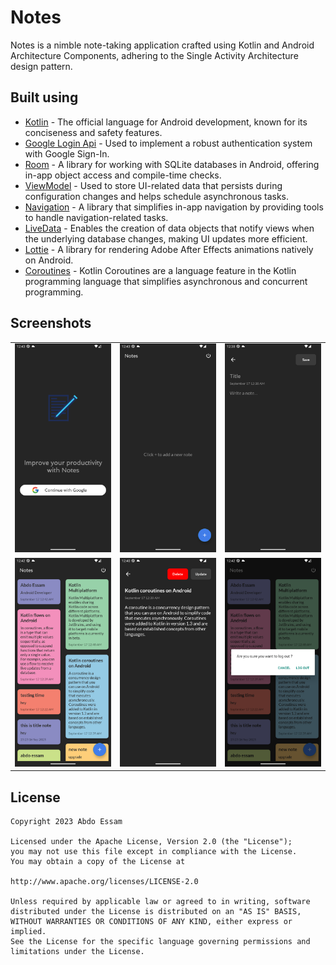 # Notes

Notes is a nimble note-taking application crafted using Kotlin and Android Architecture Components, adhering to the Single Activity Architecture design pattern.

## Built using
- [Kotlin](https://kotlinlang.org/) - The official language for Android development, known for its conciseness and safety features.
- [Google Login Api](https://developers.google.com/identity/sign-in/android/start-integrating) - Used to implement a robust authentication system with Google Sign-In.
- [Room](https://developer.android.com/topic/libraries/architecture/room) - A library for working with SQLite databases in Android, offering in-app object access and compile-time checks.
- [ViewModel](https://developer.android.com/topic/libraries/architecture/viewmodel) - Used to store UI-related data that persists during configuration changes and helps schedule asynchronous tasks.
- [Navigation](https://developer.android.com/guide/navigation/) - A library that simplifies in-app navigation by providing tools to handle navigation-related tasks.
- [LiveData](https://developer.android.com/topic/libraries/architecture/livedata) - Enables the creation of data objects that notify views when the underlying database changes, making UI updates more efficient.
- [Lottie](https://github.com/airbnb/lottie-android) - A library for rendering Adobe After Effects animations natively on Android.
- [Coroutines](https://developer.android.com/kotlin/coroutines) - Kotlin Coroutines are a language feature in the Kotlin programming language that simplifies asynchronous and concurrent programming.

## Screenshots
<table>
  <tr>
    <td><img src="https://github.com/abdo-essam/Notes/blob/master/Images/1.png" width="250"></td>
    <td><img src="https://github.com/abdo-essam/Notes/blob/master/Images/2.png" width="250"></td>
    <td><img src="https://github.com/abdo-essam/Notes/blob/master/Images/3.png" width="250"></td>
  </tr>
  <tr>
    <td><img src="https://github.com/abdo-essam/Notes/blob/master/Images/4.png" width="250"></td>
    <td><img src="https://github.com/abdo-essam/Notes/blob/master/Images/5.png" width="250"></td>
    <td><img src="https://github.com/abdo-essam/Notes/blob/master/Images/6.png" width="250"></td>
  </tr>
</table>



## License

    Copyright 2023 Abdo Essam

    Licensed under the Apache License, Version 2.0 (the "License");
    you may not use this file except in compliance with the License.
    You may obtain a copy of the License at

    http://www.apache.org/licenses/LICENSE-2.0

    Unless required by applicable law or agreed to in writing, software
    distributed under the License is distributed on an "AS IS" BASIS,
    WITHOUT WARRANTIES OR CONDITIONS OF ANY KIND, either express or implied.
    See the License for the specific language governing permissions and
    limitations under the License.
